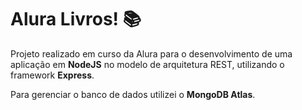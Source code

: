# Alura Livros! 📚

Projeto realizado em curso da Alura para o desenvolvimento de uma aplicação em **NodeJS** no modelo de arquitetura REST, utilizando o framework **Express**.

Para gerenciar o banco de dados utilizei o **MongoDB Atlas**.

